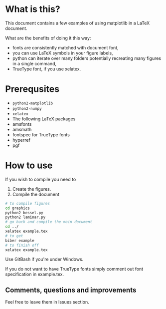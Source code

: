 # What is this?

This document contains a few examples of using matplotlib in a LaTeX document.

What are the benefits of doing it this way:
 * fonts are consistently matched with document font,
 * you can use LaTeX symbols in your figure labels,
 * python can iterate over many folders potentially recreating many figures in a
   single command,
 * TrueType font, if you use xelatex.

# Prerequsites

 * `python2-matplotlib`
 * `python2-numpy`
 * `xelatex`
 * The following LaTeX packages
  * amsfonts 
  * amsmath
  * fontspec for TrueType fonts
  * hyperref
  * pgf

# How to use
If you wish to compile you need to

 1. Create the figures.
 1. Compile the document

```bash
# to compile figures
cd graphics
python2 bessel.py
python2 laminar.py
# go back and compile the main document
cd ../
xelatex example.tex
# to get 
biber example
# to finish off
xelatex example.tex
```

Use GitBash if you're under Windows.

If you do not want to have TrueType fonts simply comment out font specification
in example.tex.

## Comments, questions and improvements

Feel free to leave them in Issues section.
